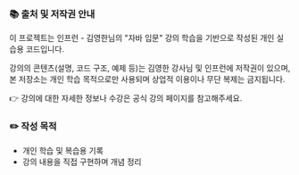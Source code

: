 ### 📚 출처 및 저작권 안내
이 프로젝트는 인프런 - 김영한님의 "자바 입문" 강의 학습을 기반으로 작성된 개인 실습용 코드입니다.

강의의 콘텐츠(설명, 코드 구조, 예제 등)는 김영한 강사님 및 인프런에 저작권이 있으며,
본 저장소는 개인 학습 목적으로만 사용되며 상업적 이용이나 무단 복제는 금지됩니다.

👉 강의에 대한 자세한 정보나 수강은 공식 강의 페이지를 참고해주세요.

### ✏️ 작성 목적
- 개인 학습 및 복습용 기록
- 강의 내용을 직접 구현하며 개념 정리
